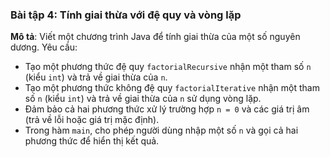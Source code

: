 ### Bài tập 4: Tính giai thừa với đệ quy và vòng lặp
**Mô tả**: Viết một chương trình Java để tính giai thừa của một số nguyên dương. Yêu cầu:
- Tạo một phương thức đệ quy `factorialRecursive` nhận một tham số `n` (kiểu `int`) và trả về giai thừa của `n`.
- Tạo một phương thức không đệ quy `factorialIterative` nhận một tham số `n` (kiểu `int`) và trả về giai thừa của `n` sử dụng vòng lặp.
- Đảm bảo cả hai phương thức xử lý trường hợp `n = 0` và các giá trị âm (trả về lỗi hoặc giá trị mặc định).
- Trong hàm `main`, cho phép người dùng nhập một số `n` và gọi cả hai phương thức để hiển thị kết quả.